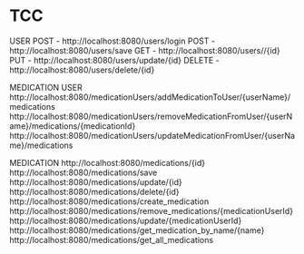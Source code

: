 # TCC
USER
POST - http://localhost:8080/users/login
POST - http://localhost:8080/users/save
GET - http://localhost:8080/users//{id}
PUT - http://localhost:8080/users/update/{id}
DELETE - http://localhost:8080/users/delete/{id}

MEDICATION USER
http://localhost:8080/medicationUsers/addMedicationToUser/{userName}/medications
http://localhost:8080/medicationUsers/removeMedicationFromUser/{userName}/medications/{medicationId}
http://localhost:8080/medicationUsers/updateMedicationFromUser/{userName}/medications


MEDICATION
http://localhost:8080/medications/{id}
http://localhost:8080/medications/save
http://localhost:8080/medications/update/{id}
http://localhost:8080/medications/delete/{id}
http://localhost:8080/medications/create_medication
http://localhost:8080/medications/remove_medications/{medicationUserId}
http://localhost:8080/medications/update/{medicationUserId}
http://localhost:8080/medications/get_medication_by_name/{name}
http://localhost:8080/medications/get_all_medications

